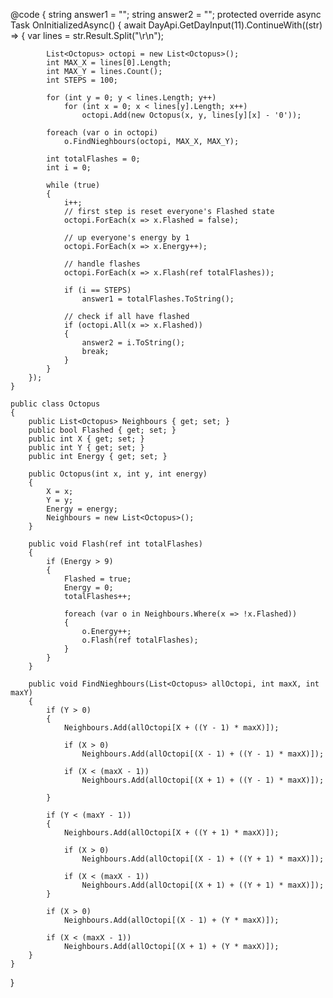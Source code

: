 @code
{
    string answer1 = "";
    string answer2 = "";
    protected override async Task OnInitializedAsync()
    {
        await DayApi.GetDayInput(11).ContinueWith((str) =>
        {
            var lines = str.Result.Split("\r\n");

            List<Octopus> octopi = new List<Octopus>();
            int MAX_X = lines[0].Length;
            int MAX_Y = lines.Count();
            int STEPS = 100;

            for (int y = 0; y < lines.Length; y++)
                for (int x = 0; x < lines[y].Length; x++)
                    octopi.Add(new Octopus(x, y, lines[y][x] - '0'));

            foreach (var o in octopi)
                o.FindNieghbours(octopi, MAX_X, MAX_Y);

            int totalFlashes = 0;
            int i = 0;

            while (true)
            {
                i++;
                // first step is reset everyone's Flashed state
                octopi.ForEach(x => x.Flashed = false);

                // up everyone's energy by 1
                octopi.ForEach(x => x.Energy++);

                // handle flashes
                octopi.ForEach(x => x.Flash(ref totalFlashes));

                if (i == STEPS)
                    answer1 = totalFlashes.ToString();

                // check if all have flashed
                if (octopi.All(x => x.Flashed))
                {
                    answer2 = i.ToString();
                    break;
                }
            }
        });
    }

    public class Octopus
    {
        public List<Octopus> Neighbours { get; set; }
        public bool Flashed { get; set; }
        public int X { get; set; }
        public int Y { get; set; }
        public int Energy { get; set; }

        public Octopus(int x, int y, int energy)
        {
            X = x;
            Y = y;
            Energy = energy;
            Neighbours = new List<Octopus>();
        }

        public void Flash(ref int totalFlashes)
        {
            if (Energy > 9)
            {
                Flashed = true;
                Energy = 0;
                totalFlashes++;

                foreach (var o in Neighbours.Where(x => !x.Flashed))
                {
                    o.Energy++;
                    o.Flash(ref totalFlashes);
                }
            }
        }

        public void FindNieghbours(List<Octopus> allOctopi, int maxX, int maxY)
        {
            if (Y > 0)
            {
                Neighbours.Add(allOctopi[X + ((Y - 1) * maxX)]);

                if (X > 0)
                    Neighbours.Add(allOctopi[(X - 1) + ((Y - 1) * maxX)]);

                if (X < (maxX - 1))
                    Neighbours.Add(allOctopi[(X + 1) + ((Y - 1) * maxX)]);

            }

            if (Y < (maxY - 1))
            {
                Neighbours.Add(allOctopi[X + ((Y + 1) * maxX)]);

                if (X > 0)
                    Neighbours.Add(allOctopi[(X - 1) + ((Y + 1) * maxX)]);

                if (X < (maxX - 1))
                    Neighbours.Add(allOctopi[(X + 1) + ((Y + 1) * maxX)]);
            }

            if (X > 0)
                Neighbours.Add(allOctopi[(X - 1) + (Y * maxX)]);

            if (X < (maxX - 1))
                Neighbours.Add(allOctopi[(X + 1) + (Y * maxX)]);
        }
    }
}
